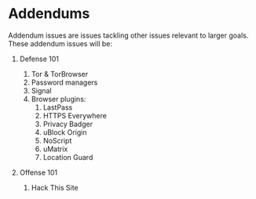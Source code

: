 # Addendums

Addendum issues are issues tackling other issues relevant to larger goals. These addendum issues will be:

1. Defense 101
    1. Tor & TorBrowser
    1. Password managers
    1. Signal
    1. Browser plugins:
        1. LastPass
        1. HTTPS Everywhere
        1. Privacy Badger
        1. uBlock Origin
        1. NoScript
        1. uMatrix
        1. Location Guard

1. Offense 101
    1. Hack This Site
